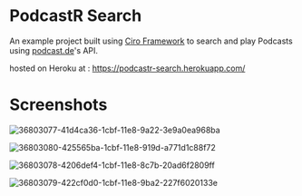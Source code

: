 # PodcastR Search
An example project built using [Ciro Framework](https://github.com/SherifAbdlNaby/Ciro-PHP-Framework) to search and play Podcasts using [podcast.de](https://api.podcast.de/)'s API.

hosted on Heroku at : https://podcastr-search.herokuapp.com/

# Screenshots

![36803077-41d4ca36-1cbf-11e8-9a22-3e9a0ea968ba](https://user-images.githubusercontent.com/16992394/36803554-8832ed36-1cc0-11e8-868c-7d1ba0dd0ff7.png)

![36803080-425565ba-1cbf-11e8-919d-a771d1c88f72](https://user-images.githubusercontent.com/16992394/36803485-56175daa-1cc0-11e8-8960-d35d278d6a9b.png)

![36803078-4206def4-1cbf-11e8-8c7b-20ad6f2809ff](https://user-images.githubusercontent.com/16992394/36803482-55acaf14-1cc0-11e8-9423-b7c898a1c246.png)

![36803079-422cf0d0-1cbf-11e8-9ba2-227f6020133e](https://user-images.githubusercontent.com/16992394/36803483-55d0b42c-1cc0-11e8-8600-7183244539b3.png)

